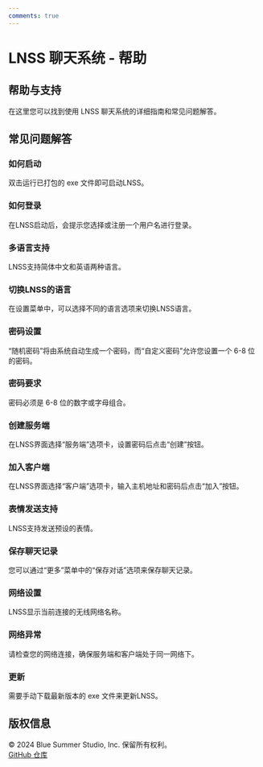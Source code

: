 ```yaml
---
comments: true
---
```


# LNSS 聊天系统 - 帮助

## 帮助与支持
在这里您可以找到使用 LNSS 聊天系统的详细指南和常见问题解答。

## 常见问题解答

### 如何启动
双击运行已打包的 exe 文件即可启动LNSS。

### 如何登录
在LNSS启动后，会提示您选择或注册一个用户名进行登录。

### 多语言支持
LNSS支持简体中文和英语两种语言。

### 切换LNSS的语言
在设置菜单中，可以选择不同的语言选项来切换LNSS语言。

### 密码设置
“随机密码”将由系统自动生成一个密码，而“自定义密码”允许您设置一个 6-8 位的密码。

### 密码要求
密码必须是 6-8 位的数字或字母组合。

### 创建服务端
在LNSS界面选择“服务端”选项卡，设置密码后点击“创建”按钮。

### 加入客户端
在LNSS界面选择“客户端”选项卡，输入主机地址和密码后点击“加入”按钮。

### 表情发送支持
LNSS支持发送预设的表情。

### 保存聊天记录
您可以通过“更多”菜单中的“保存对话”选项来保存聊天记录。

### 网络设置
LNSS显示当前连接的无线网络名称。

### 网络异常
请检查您的网络连接，确保服务端和客户端处于同一网络下。

### 更新
需要手动下载最新版本的 exe 文件来更新LNSS。


## 版权信息
© 2024 Blue Summer Studio, Inc. 保留所有权利。  
[GitHub 仓库](https://github.com/niuzhix/LNSS)
